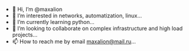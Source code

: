 - 👋 Hi, I’m @maxalion
- 👀 I’m interested in networks, automatization, linux...
- 🌱 I’m currently learning python...
- 💞️ I’m looking to collaborate on complex infrastructure and high load projects...
- 📫 How to reach me by email maxalion@mail.ru...

<!---
maxalion/maxalion is a ✨ special ✨ repository because its `README.md` (this file) appears on your GitHub profile.
You can click the Preview link to take a look at your changes.
--->
